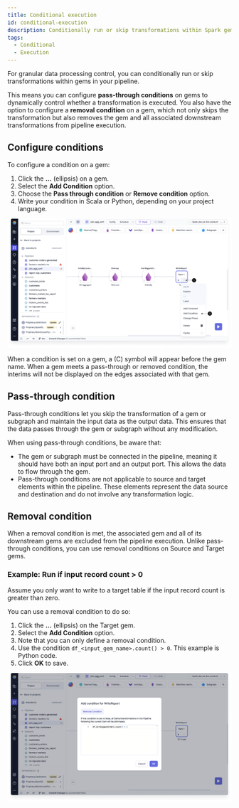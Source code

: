 ```yaml
---
title: Conditional execution
id: conditional-execution
description: Conditionally run or skip transformations within Spark gems
tags:
  - Conditional
  - Execution
---
```


For granular data processing control, you can conditionally run or skip transformations within gems in your pipeline.

This means you can configure **pass-through conditions** on gems to dynamically control whether a transformation is executed. You also have the option to configure a **removal condition** on a gem, which not only skips the transformation but also removes the gem and all associated downstream transformations from pipeline execution.

## Configure conditions

To configure a condition on a gem:

1. Click the **...** (ellipsis) on a gem.
1. Select the **Add Condition** option.
1. Choose the **Pass through condition** or **Remove condition** option.
1. Write your condition in Scala or Python, depending on your project language.

![Add a condition](./img/add-condition.png)

When a condition is set on a gem, a (C) symbol will appear before the gem name. When a gem meets a pass-through or removed condition, the interims will not be displayed on the edges associated with that gem.

## Pass-through condition

Pass-through conditions let you skip the transformation of a gem or subgraph and maintain the input data as the output data. This ensures that the data passes through the gem or subgraph without any modification.

When using pass-through conditions, be aware that:

- The gem or subgraph must be connected in the pipeline, meaning it should have both an input port and an output port. This allows the data to flow through the gem.
- Pass-through conditions are not applicable to source and target elements within the pipeline. These elements represent the data source and destination and do not involve any transformation logic.

## Removal condition

When a removal condition is met, the associated gem and all of its downstream gems are excluded from the pipeline execution. Unlike pass-through conditions, you can use removal conditions on Source and Target gems.

### Example: Run if input record count > 0

Assume you only want to write to a target table if the input record count is greater than zero.

You can use a removal condition to do so:

1. Click the **...** (ellipsis) on the Target gem.
1. Select the **Add Condition** option.
1. Note that you can only define a removal condition.
1. Use the condition `df_<input_gem_name>.count() > 0`. This example is Python code.
1. Click **OK** to save.

![Remove condition on Target gem](./img/remove-condition.png)
